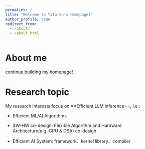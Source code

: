 ```yaml
---
permalink: /
title: "Welcome to Yifu Xu's Homepage!"
author_profile: true
redirect_from: 
  - /about/
  - /about.html
---
```


# About me

continue building my homepage!



# Research topic

My research interests focus on ==Efficient  LLM  inference==, i.e.: 
- Efficient ML/AI Algorithms

- SW-HW co-design: Flexible Algorithm and Hardware Architecture(e.g.:GPU & DSA) co-design

- Efficient AI System: framework、kernel library、compiler

	
